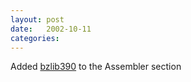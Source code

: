 ```yaml
---
layout: post
date:   2002-10-11
categories:
---
```

Added <a href="asm/bzlib390/">bzlib390</a> to the Assembler section
